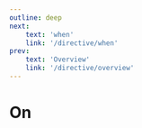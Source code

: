 ```yaml
---
outline: deep
next:
    text: 'when'
    link: '/directive/when'
prev:
    text: 'Overview'
    link: '/directive/overview'
---
```


<!-- @format -->

# On
